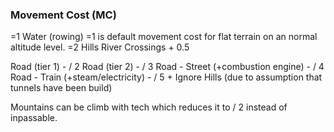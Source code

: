 ### Movement Cost (MC) ###

=1 Water (rowing)
=1 is default movement cost for flat terrain on an normal altitude level.
=2 Hills
River Crossings + 0.5

Road (tier 1) - / 2
Road (tier 2) - / 3
Road - Street (+combustion engine) - / 4
Road - Train (+steam/electricity) - / 5 + Ignore Hills (due to assumption that tunnels have been build)

Mountains can be climb with tech which reduces it to / 2 instead of inpassable.
